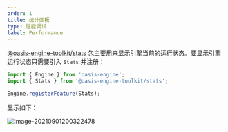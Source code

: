 ```yaml
---
order: 1
title: 统计面板
type: 性能调试
label: Performance
---
```


[@oasis-engine-toolkit/stats](https://www.npmjs.com/package/@oasis-engine-toolkit/stats) 包主要用来显示引擎当前的运行状态。要显示引擎运行状态只需要引入 `Stats` 并注册：

```typescript
import { Engine } from 'oasis-engine';
import { Stats } from '@oasis-engine-toolkit/stats';

Engine.registerFeature(Stats);
```

显示如下：

![image-20210901200322478](https://gw.alipayobjects.com/zos/OasisHub/262bebbd-cdd7-484e-8bdd-38e13915074d/image-20210901200322478.png)